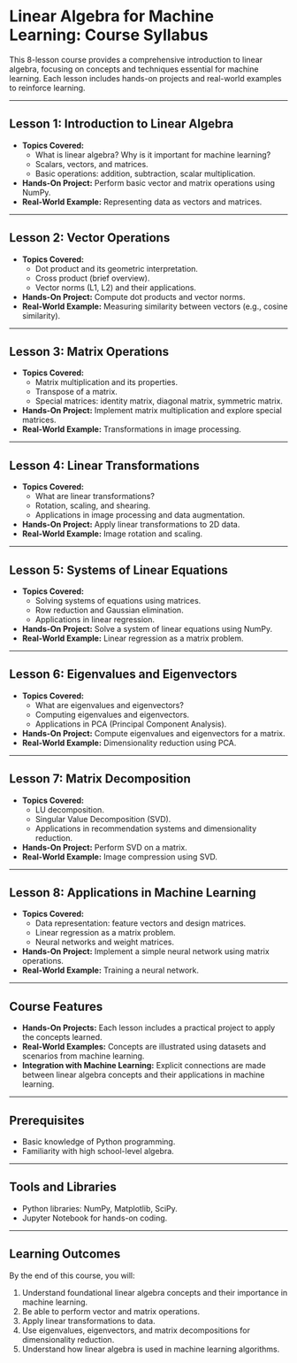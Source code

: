 # Linear Algebra for Machine Learning: Course Syllabus

This 8-lesson course provides a comprehensive introduction to linear algebra, focusing on concepts and techniques essential for machine learning. Each lesson includes hands-on projects and real-world examples to reinforce learning.

---

## Lesson 1: Introduction to Linear Algebra
- **Topics Covered:**
  - What is linear algebra? Why is it important for machine learning?
  - Scalars, vectors, and matrices.
  - Basic operations: addition, subtraction, scalar multiplication.
- **Hands-On Project:** Perform basic vector and matrix operations using NumPy.
- **Real-World Example:** Representing data as vectors and matrices.

---

## Lesson 2: Vector Operations
- **Topics Covered:**
  - Dot product and its geometric interpretation.
  - Cross product (brief overview).
  - Vector norms (L1, L2) and their applications.
- **Hands-On Project:** Compute dot products and vector norms.
- **Real-World Example:** Measuring similarity between vectors (e.g., cosine similarity).

---

## Lesson 3: Matrix Operations
- **Topics Covered:**
  - Matrix multiplication and its properties.
  - Transpose of a matrix.
  - Special matrices: identity matrix, diagonal matrix, symmetric matrix.
- **Hands-On Project:** Implement matrix multiplication and explore special matrices.
- **Real-World Example:** Transformations in image processing.

---

## Lesson 4: Linear Transformations
- **Topics Covered:**
  - What are linear transformations?
  - Rotation, scaling, and shearing.
  - Applications in image processing and data augmentation.
- **Hands-On Project:** Apply linear transformations to 2D data.
- **Real-World Example:** Image rotation and scaling.

---

## Lesson 5: Systems of Linear Equations
- **Topics Covered:**
  - Solving systems of equations using matrices.
  - Row reduction and Gaussian elimination.
  - Applications in linear regression.
- **Hands-On Project:** Solve a system of linear equations using NumPy.
- **Real-World Example:** Linear regression as a matrix problem.

---

## Lesson 6: Eigenvalues and Eigenvectors
- **Topics Covered:**
  - What are eigenvalues and eigenvectors?
  - Computing eigenvalues and eigenvectors.
  - Applications in PCA (Principal Component Analysis).
- **Hands-On Project:** Compute eigenvalues and eigenvectors for a matrix.
- **Real-World Example:** Dimensionality reduction using PCA.

---

## Lesson 7: Matrix Decomposition
- **Topics Covered:**
  - LU decomposition.
  - Singular Value Decomposition (SVD).
  - Applications in recommendation systems and dimensionality reduction.
- **Hands-On Project:** Perform SVD on a matrix.
- **Real-World Example:** Image compression using SVD.

---

## Lesson 8: Applications in Machine Learning
- **Topics Covered:**
  - Data representation: feature vectors and design matrices.
  - Linear regression as a matrix problem.
  - Neural networks and weight matrices.
- **Hands-On Project:** Implement a simple neural network using matrix operations.
- **Real-World Example:** Training a neural network.

---

## Course Features
- **Hands-On Projects:** Each lesson includes a practical project to apply the concepts learned.
- **Real-World Examples:** Concepts are illustrated using datasets and scenarios from machine learning.
- **Integration with Machine Learning:** Explicit connections are made between linear algebra concepts and their applications in machine learning.

---

## Prerequisites
- Basic knowledge of Python programming.
- Familiarity with high school-level algebra.

---

## Tools and Libraries
- Python libraries: NumPy, Matplotlib, SciPy.
- Jupyter Notebook for hands-on coding.

---

## Learning Outcomes
By the end of this course, you will:
1. Understand foundational linear algebra concepts and their importance in machine learning.
2. Be able to perform vector and matrix operations.
3. Apply linear transformations to data.
4. Use eigenvalues, eigenvectors, and matrix decompositions for dimensionality reduction.
5. Understand how linear algebra is used in machine learning algorithms.


